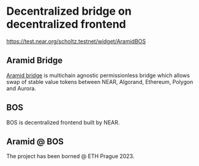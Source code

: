 # Decentralized bridge on decentralized frontend

https://test.near.org/scholtz.testnet/widget/AramidBOS

## Aramid Bridge

[Aramid bridge](https://aramid.finance) is multichain agnostic permissionless bridge which allows swap of stable value tokens between NEAR, Algorand, Ethereum, Polygon and Aurora.

## BOS

BOS is decentralized frontend built by NEAR.

## Aramid @ BOS

The project has been borned @ ETH Prague 2023.
